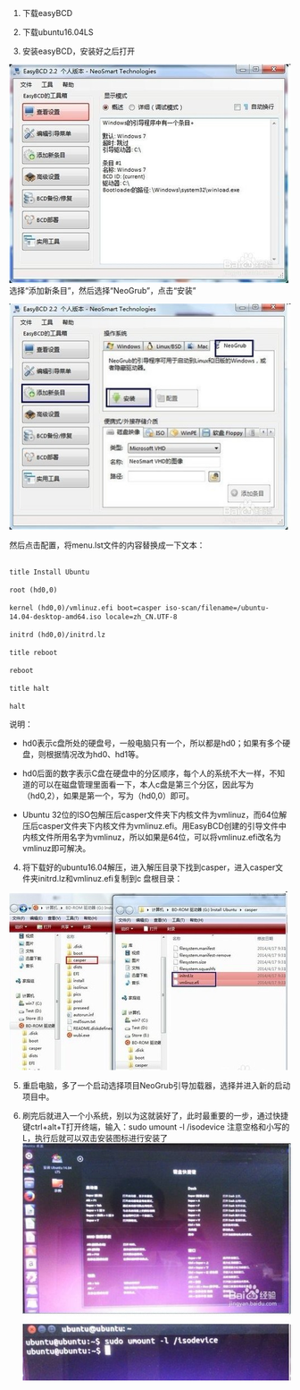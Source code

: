 1. 下载easyBCD 


2. 下载ubuntu16.04LS 


3. 安装easyBCD，安装好之后打开 

![](/assets/18-7-29-1.png)
选择“添加新条目”，然后选择“NeoGrub”，点击“安装”

![](/assets/18-7-29-2.png)

然后点击配置，将menu.lst文件的内容替换成一下文本：
```

title Install Ubuntu

root (hd0,0)

kernel (hd0,0)/vmlinuz.efi boot=casper iso-scan/filename=/ubuntu-14.04-desktop-amd64.iso locale=zh_CN.UTF-8

initrd (hd0,0)/initrd.lz

title reboot

reboot

title halt

halt
```

说明：
* hd0表示c盘所处的硬盘号，一般电脑只有一个，所以都是hd0；如果有多个硬盘，则根据情况改为hd0、hd1等。

* hd0后面的数字表示C盘在硬盘中的分区顺序，每个人的系统不大一样，不知道的可以在磁盘管理里面看一下，本人c盘是第三个分区，因此写为（hd0,2），如果是第一个，写为（hd0,0）即可。

* Ubuntu 32位的ISO包解压后casper文件夹下内核文件为vmlinuz，而64位解压后casper文件夹下内核文件为vmlinuz.efi。用EasyBCD创建的引导文件中内核文件所用名字为vmlinuz，所以如果是64位，可以将vmlinuz.efi改名为vmlinuz即可解决。

4. 将下载好的ubuntu16.04解压，进入解压目录下找到casper，进入casper文件夹initrd.lz和vmlinuz.efi复制到c 盘根目录：

![](/assets/18-7-29-3.png)

5. 重启电脑，多了一个启动选择项目NeoGrub引导加载器，选择并进入新的启动项目中。

6. 刷完后就进入一个小系统，别以为这就装好了，此时最重要的一步，通过快捷键ctrl+alt+T打开终端，输入：sudo umount -l /isodevice 
注意空格和小写的L，执行后就可以双击安装图标进行安装了
![](/assets/18-7-29-4.png)

